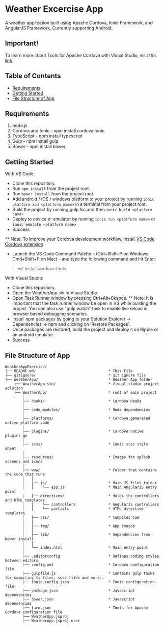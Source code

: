 ﻿# Weather Excercise App

A weather application built using Apache Cordova, Ionic Framework, and AngularJS Framework. Currently supporting Android.

## Important!
To learn more about Tools for Apache Cordova with Visual Studio, visit this [link](https://taco.visualstudio.com/).

## Table of Contents
 - [Requirements](#requirements)
 - [Getting Started](#getting-started)
 - [File Structure of App](#file-structure-of-app)

## Requirements
1. node.js
2. Cordova and Ionic - npm install cordova ionic
3. TypeScript - npm install typescript
4. Gulp - npm install gulp
5. Bower - npm install bower

## Getting Started

With VS Code:
* Clone this repository.
* Run `npm install` from the project root.
* Run `bower install` from the project root.
* Add android / iOS / windows platform to your project by running `ionic platform add <platform name>` in a terminal from your project root.
* Build the project by running gulp tsc and then `ionic build <platform name>`
* Deploy to device or emulator by running `ionic run <platform name>` or `ionic emulate <platform name>`
* Success

** Note: To improve your Cordova development workflow, install [VS Code Cordova extension](https://marketplace.visualstudio.com/items?itemName=vsmobile.cordova-tools). 
* Launch the VS Code Command Palette – (Ctrl+Shift+P on Windows, Cmd+Shift+P on Mac) – and type the following command and hit Enter: 
> ext install cordova-tools

With Visual Studio:
* Clone this repository.
* Open the WeatherApp.sln in Visual Studio.
* Open Task Runner window by pressing Ctrl+Alt+Bkspce. 
** Note: It is important that the task runner window be open in VS while building the project. You can also use "gulp watch" task to enable live reload in browser based debugging scenarios.    
* Install npm packages by going to your Solution Explorer -> Dependencies -> npm and clicking on 'Restore Packages'. 
* Once packages are restored, build the project and deploy it on Ripple or an android emulator.  
* Success


## File Structure of App

```
WeatherAppExercise/
├── README.md/                                 * This File
├── gitignore/                                 * git ignore file
├── WeatherApp/                                * Weather App folder
	├── WeatherApp.sln/                        * Visual studio project solution
	├── WeatherApp/                            * root of main project
		│
		├── hooks/                             * Cordova Hooks
		│
		├── node_modules/                      * Node dependencies
		|
		├── platforms/                         * Cordova generated native platform code
		|
		├── plugins/                           * Cordova native plugins go
		|
		├── scss/                              * ionic scss style sheet
		|
		├── resources/                         * Images for splash screens and icons
		|
		├── www/                               * Folder that contains the code that runs
		│   │   
		│   ├── js/                            * Main JS files folder
		│   │    └── app.js					   * Main AngularJS entry point
		│   ├── directives/                    * Holds the controllers and HTML templates
		│   │    └── controllers			   * AngularJS controllers
		│   │    └── partials			       * HTML directive templates 
		│   ├── css/                           * Compiled CSS
		│   │
		│   ├── img/                           * App images
		│   │
		│   ├── lib/                           * Dependencies from bower install 
		│   │
		│   └── index.html                     * Main entry point
		|
		├── .editorconfig                      * Defines coding styles between editors
		├── config.xml                         * Cordova configuration file
		├── gulpfile.js                        * Contains gulp tasks for compiling ts files, scss files and more..
		├── ionic.config.json                  * Ionic configuration file
		├── package.json                       * Javascript dependencies
		├── bower.json                         * Javascript dependencies
		├── taco.json                          * Tools for Apache Cordova configuration file
		├── WeatherApp.jsproj        
		├── WeatherApp.jsproj.user     
```

